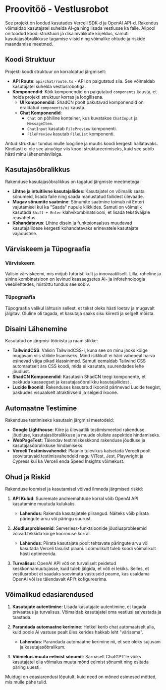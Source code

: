 # Proovitöö - Vestlusrobot

See projekt on loodud kasutades Verceli SDK-d ja OpenAI API-d. Rakendus võimaldab kasutajatel suhelda AI-ga ning lisada vestlusse ka faile. Allpool on toodud koodi struktuuri ja disainivalikute kirjeldus, samuti kasutajasõbralikkuse tagamise viisid ning võimalike ohtude ja riskide maandamise meetmed.

## Koodi Struktuur

Projekti koodi struktuur on korraldatud järgmiselt:

- **API Route**: `api/chat/route.ts` - API on paigutatud siia. See võimaldab kasutajatel suhelda vestlusrobotiga.
- **Komponendid**: Kõik komponendid on paigutatud `components` kausta, et hoida projekti struktuur korras ja loogilisena.
    - **UI komponendid**: ShadCN poolt pakutavad komponendid on eraldatud `components/ui` kausta.
    - **Chat Komponendid**:
        - `Chat` on põhiline konteiner, kus kuvatakse `ChatInput` ja `MessageItem`.
        - `ChatInput` kasutab `FilePreview` komponenti.
        - `FilePreview` kasutab `FileList` komponenti.

Antud struktuur tundus mulle loogiline ja muutis koodi kergesti hallatavaks. Kindlasti ei ole see ainuõige viis koodi struktureerimiseks, kuid see sobib hästi minu lähenemisviisiga.

## Kasutajasõbralikkus

Rakenduse kasutajasõbralikkus on tagatud järgmiste meetmetega:

- **Lihtne ja intuitiivne kasutajaliides**: Kasutajatel on võimalik saata sõnumeid, lisada faile ning saada manustatud failidest ülevaade.
- **Mugav sõnumite saatmine**: Sõnumite saatmine toimub nii Enteri vajutamisel kui ka "Saada" nupule klikkides. Samuti on võimalik kasutada `Shift + Enter` klahvikombinatsiooni, et lisada tekstiväljale reavahetus.
- **Kohandatavus**: Lihtne disain ja funktsionaalsus muudavad kasutajaliidese kergesti kohandatavaks erinevatele kasutajate vajadustele.

## Värviskeem ja Tüpograafia

### Värviskeem

Valisin värviskeemi, mis mõjub futuristlikult ja innovaatiliselt. Lilla, roheline ja sinine kombinatsioon on levinud kaasaegsetes AI- ja infotehnoloogia veebilehtedes, mistõttu tundus see sobiv.

### Tüpograafia

Tüpograafia valikul lähtusin sellest, et tekst oleks hästi loetav ja mugavalt jälgitav. Oluline oli tagada, et kasutaja saaks sisu kiiresti ja selgelt mõista.

## Disaini Lähenemine

Kasutatud on järgmisi tööriistu ja raamistikke:

- **TailwindCSS**: Valisin TailwindCSS-i, kuna see on minu jaoks kõige mugavam viis stiilide lisamiseks. Mind isiklikult ei häiri vahepeal harva esinevad väga pikad 
klassinimed. Samuti eemaldab Tailwind CSS automaatselt ära CSS koodi, mida ei kasutata, suurendades lehe jõudlust.
- **ShadCN Komponendid**: Kasutasin ShadCN teegi komponente, et pakkuda kaasaegset ja kasutajasõbralikku kasutajaliidest .
- **Lucide Ikoonid**: Rakenduses kasutatud ikoonid pärinevad Lucide teegist, pakkudes visuaalselt atraktiivseid ja selgeid ikoone.

## Automaatne Testimine

Rakenduse testimiseks kasutasin järgmisi meetodeid:

- **Google Lighthouse**: Kiire ja ülevaatlik testimismeetod rakenduse jõudluse, kasutajasõbralikkuse ja muude oluliste aspektide hindamiseks.
- **WebPageTest**: Täiendav testimiskeskkond rakenduse jõudluse ja kasutajasõbralikkuse hindamiseks.
- **Verceli Testimisvahendid**: Plaanin tulevikus katsetada Verceli poolt soovitatavaid testimisvahendeid nagu ViTest, Jest, Playwright ja Cypress kui ka Verceli enda Speed Insights võimekust.

## Ohud ja Riskid

Rakenduse loomisel ja kasutamisel võivad ilmneda järgmised riskid:

1. **API Kulud**: Suuremate andmemahtude korral võib OpenAI API kasutamine muutuda kulukaks.
    - **Lahendus**: Rakenda kasutajatele piirangud. Näiteks võib piirata päringute arvu või päringu suurust.

2. **Jõudlusprobleemid**: Serverless-funktsioonide jõudlusprobleemid võivad tekkida kõrge koormuse korral.
    - **Lahendus**: Piirata kasutajate poolt tehtavate päringute arvu või kasutada Verceli tasulist plaani. 
   Loomulikult tuleb koodi võimalikult hästi optimeerida.

3. **Turvalisus**: OpenAI API võti on turvaliselt peidetud keskkonnamuutujasse, kuid tuleb jälgida, et võti ei lekiks.
Selles, et vestlusrobot ei saadaks soovimata vastuseid peame, kas usaldama OpenAi või ise täiendavalt API't kofigureerima.


## Võimalikud edasiarendused

1. **Kasutajate autentimine**: Lisada kasutajate autentimine, et tagada privaatsus ja turvalisus. Võimaldab kasutajatel oma vestlusi salvestada ja taastada.

2. **Parandada automaatne kerimine**: Hetkel kerib chat automaatselt alla, kuid poole Ai vastuse pealt üles kerides hakkab leht "värisema". 
    - **Lahendus**: Parandada automaatne kerimine nii, et see oleks sujuvam ja kasutajasõbralikum.

3. **Võimekus muuta eelmist sõnumit**: Sarnaselt ChatGPT'le võiks kasutajatel olla võimalus muuta mõnd eelmist sõnumit ning esitada päring uuesti.

Muidugi on edasiarendusi lõputult, kuid need on mõned esimesed mõtted, mis mulle pähe tulid.
